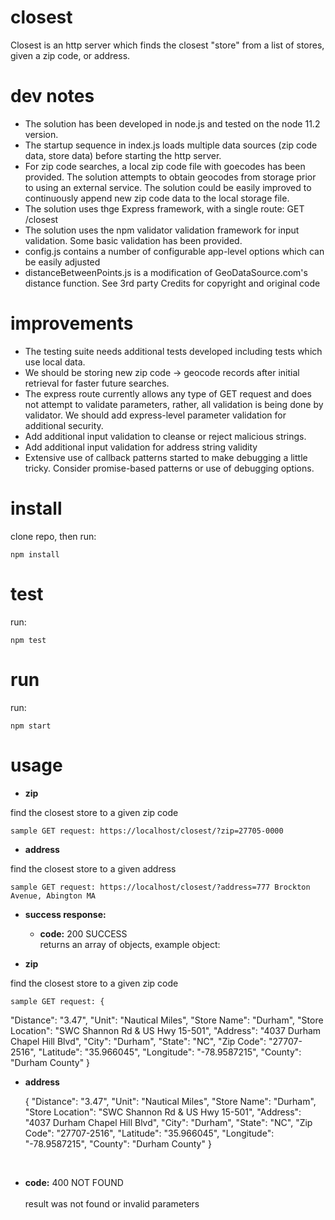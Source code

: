 # closest

Closest is an http server which finds the closest "store" from a list of stores, given a zip code, or address.

# dev notes

- The solution has been developed in node.js and tested on the node 11.2 version.
- The startup sequence in index.js loads multiple data sources (zip code data, store data) before starting the http server.
- For zip code searches, a local zip code file with goecodes has been provided. The solution attempts to obtain geocodes from storage prior to using an external service. The solution could be easily improved to continuously append new zip code data to the local storage file.
- The solution uses thge Express framework, with a single route: GET /closest
- The solution uses the npm validator validation framework for input validation. Some basic validation has been provided.
- config.js contains a number of configurable app-level options which can be easily adjusted
- distanceBetweenPoints.js is a modification of GeoDataSource.com's distance function. See 3rd party Credits for copyright and original code

# improvements

- The testing suite needs additional tests developed including tests which use local data.
- We should be storing new zip code -> geocode records after initial retrieval for faster future searches.
- The express route currently allows any type of GET request and does not attempt to validate parameters, rather, all validation is being done by validator. We should add express-level parameter validation for additional security.
- Add additional input validation to cleanse or reject malicious strings.
- Add additional input validation for address string validity
- Extensive use of callback patterns started to make debugging a little tricky. Consider promise-based patterns or use of debugging options.

# install

clone repo, then run:

    npm install

# test

run:

    npm test

# run

run:

    npm start

# usage

- **zip**

find the closest store to a given zip code

    sample GET request: https://localhost/closest/?zip=27705-0000

- **address**

find the closest store to a given address

    sample GET request: https://localhost/closest/?address=777 Brockton Avenue, Abington MA

- **success response:**

  - **code:** 200 SUCCESS
    <br />
    returns an array of objects, example object:
    <br />

* **zip**

find the closest store to a given zip code

    sample GET request: {

"Distance": "3.47",
"Unit": "Nautical Miles",
"Store Name": "Durham",
"Store Location": "SWC Shannon Rd & US Hwy 15-501",
"Address": "4037 Durham Chapel Hill Blvd",
"City": "Durham",
"State": "NC",
"Zip Code": "27707-2516",
"Latitude": "35.966045",
"Longitude": "-78.9587215",
"County": "Durham County"
}

- **address**

  {
  "Distance": "3.47",
  "Unit": "Nautical Miles",
  "Store Name": "Durham",
  "Store Location": "SWC Shannon Rd & US Hwy 15-501",
  "Address": "4037 Durham Chapel Hill Blvd",
  "City": "Durham",
  "State": "NC",
  "Zip Code": "27707-2516",
  "Latitude": "35.966045",
  "Longitude": "-78.9587215",
  "County": "Durham County"
  }

    <br />

- **code:** 400 NOT FOUND<br />
  <br />
  result was not found or invalid parameters
